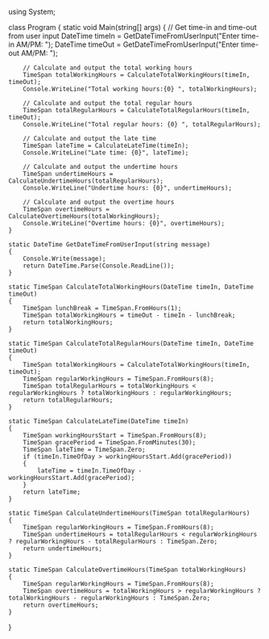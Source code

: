 using System;

class Program
{
    static void Main(string[] args)
    {
        // Get time-in and time-out from user input
        DateTime timeIn = GetDateTimeFromUserInput("Enter time-in AM/PM: ");
        DateTime timeOut = GetDateTimeFromUserInput("Enter time-out AM/PM: ");

        // Calculate and output the total working hours
        TimeSpan totalWorkingHours = CalculateTotalWorkingHours(timeIn, timeOut);
        Console.WriteLine("Total working hours:{0} ", totalWorkingHours);

        // Calculate and output the total regular hours
        TimeSpan totalRegularHours = CalculateTotalRegularHours(timeIn, timeOut);
        Console.WriteLine("Total regular hours: {0} ", totalRegularHours);

        // Calculate and output the late time
        TimeSpan lateTime = CalculateLateTime(timeIn);
        Console.WriteLine("Late time: {0}", lateTime);

        // Calculate and output the undertime hours
        TimeSpan undertimeHours = CalculateUndertimeHours(totalRegularHours);
        Console.WriteLine("Undertime hours: {0}", undertimeHours);

        // Calculate and output the overtime hours
        TimeSpan overtimeHours = CalculateOvertimeHours(totalWorkingHours);
        Console.WriteLine("Overtime hours: {0}", overtimeHours);
    }

    static DateTime GetDateTimeFromUserInput(string message)
    {
        Console.Write(message);
        return DateTime.Parse(Console.ReadLine());
    }

    static TimeSpan CalculateTotalWorkingHours(DateTime timeIn, DateTime timeOut)
    {
        TimeSpan lunchBreak = TimeSpan.FromHours(1);
        TimeSpan totalWorkingHours = timeOut - timeIn - lunchBreak;
        return totalWorkingHours;
    }

    static TimeSpan CalculateTotalRegularHours(DateTime timeIn, DateTime timeOut)
    {
        TimeSpan totalWorkingHours = CalculateTotalWorkingHours(timeIn, timeOut);
        TimeSpan regularWorkingHours = TimeSpan.FromHours(8);
        TimeSpan totalRegularHours = totalWorkingHours < regularWorkingHours ? totalWorkingHours : regularWorkingHours;
        return totalRegularHours;
    }

    static TimeSpan CalculateLateTime(DateTime timeIn)
    {
        TimeSpan workingHoursStart = TimeSpan.FromHours(8);
        TimeSpan gracePeriod = TimeSpan.FromMinutes(30);
        TimeSpan lateTime = TimeSpan.Zero;
        if (timeIn.TimeOfDay > workingHoursStart.Add(gracePeriod))
        {
            lateTime = timeIn.TimeOfDay - workingHoursStart.Add(gracePeriod);
        }
        return lateTime;
    }

    static TimeSpan CalculateUndertimeHours(TimeSpan totalRegularHours)
    {
        TimeSpan regularWorkingHours = TimeSpan.FromHours(8);
        TimeSpan undertimeHours = totalRegularHours < regularWorkingHours ? regularWorkingHours - totalRegularHours : TimeSpan.Zero;
        return undertimeHours;
    }

    static TimeSpan CalculateOvertimeHours(TimeSpan totalWorkingHours)
    {
        TimeSpan regularWorkingHours = TimeSpan.FromHours(8);
        TimeSpan overtimeHours = totalWorkingHours > regularWorkingHours ? totalWorkingHours - regularWorkingHours : TimeSpan.Zero;
        return overtimeHours;
    }
}
